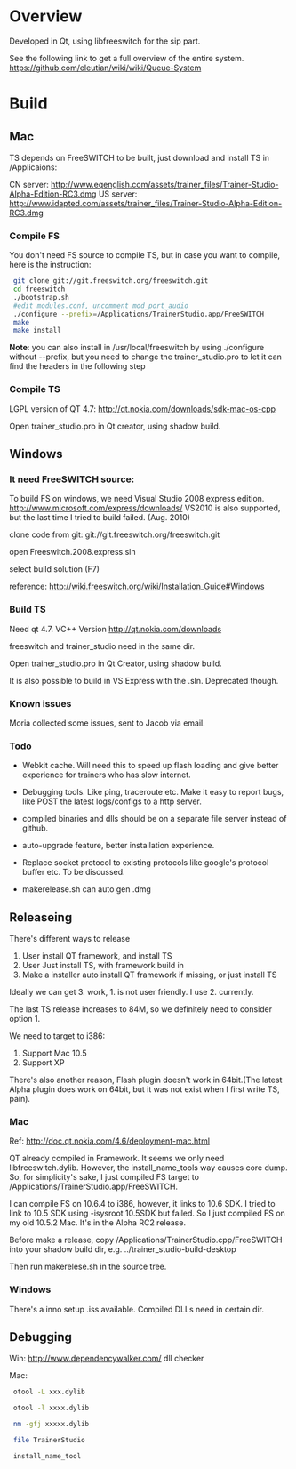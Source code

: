 # Overview

Developed in Qt, using libfreeswitch for the sip part.

See the following link to get a full overview of the entire system.
<https://github.com/eleutian/wiki/wiki/Queue-System>

# Build

## Mac

TS depends on FreeSWITCH to be built, just download and install TS in /Applicaions:

CN server: <http://www.eqenglish.com/assets/trainer_files/Trainer-Studio-Alpha-Edition-RC3.dmg>
US server: <http://www.idapted.com/assets/trainer_files/Trainer-Studio-Alpha-Edition-RC3.dmg>


### Compile FS

You don't need FS source to compile TS, but in case you want to compile, here is the instruction:

```bash
 git clone git://git.freeswitch.org/freeswitch.git
 cd freeswitch
 ./bootstrap.sh
 #edit modules.conf, uncomment mod_port_audio
 ./configure --prefix=/Applications/TrainerStudio.app/FreeSWITCH
 make
 make install
```

**Note**: you can also install in /usr/local/freeswitch by using ./configure without --prefix, but you need to change the trainer\_studio.pro to let it can find the headers in the following step


### Compile TS

LGPL version of QT 4.7: <http://qt.nokia.com/downloads/sdk-mac-os-cpp>

Open trainer\_studio.pro in Qt creator, using shadow build.

## Windows

### It need FreeSWITCH source:

To build FS on windows, we need Visual Studio 2008 express edition. <http://www.microsoft.com/express/downloads/> VS2010 is also supported, but the last time I tried to build failed. (Aug. 2010)

clone code from git: git://git.freeswitch.org/freeswitch.git

open Freeswitch.2008.express.sln

select build solution (F7)

reference: <http://wiki.freeswitch.org/wiki/Installation_Guide#Windows>

### Build TS

Need qt 4.7. VC++ Version <http://qt.nokia.com/downloads>

freeswitch and trainer\_studio need in the same dir.

Open trainer_studio.pro in Qt Creator, using shadow build.

It is also possible to build in VS Express with the .sln. Deprecated though.

### Known issues

Moria collected some issues, sent to Jacob via email.

### Todo

* Webkit cache. Will need this to speed up flash loading and give better experience for trainers who has slow internet.

* Debugging tools. Like ping, traceroute etc. Make it easy to report bugs, like POST the latest logs/configs to a http server.

* compiled binaries and dlls should be on a separate file server instead of github.

* auto-upgrade feature, better installation experience. 

* Replace socket protocol to existing protocols like google's protocol buffer etc. To be discussed.

* makerelease.sh can auto gen .dmg

## Releaseing

There's different ways to release

1. User install QT framework, and install TS
2. User Just install TS, with framework build in
3. Make a installer auto install QT framework if missing, or just install TS

Ideally we can get 3. work, 1. is not user friendly.  I use 2. currently.

The last TS release increases to 84M, so we definitely need to consider option 1.

We need to target to i386:

1. Support Mac 10.5
2. Support XP

There's also another reason, Flash plugin doesn't work in 64bit.(The latest Alpha plugin does work on 64bit, but it was not exist when I first write TS, pain).

### Mac

Ref: <http://doc.qt.nokia.com/4.6/deployment-mac.html>

QT already compiled in Framework. It seems we only need libfreeswitch.dylib. However, the install\_name_tools way causes core dump. So, for simplicity's sake, I just compiled FS target to /Applications/TrainerStudio.app/FreeSWITCH.

I can compile FS on 10.6.4 to i386, however, it links to 10.6 SDK. I tried to link to 10.5 SDK using -isysroot 10.5SDK but failed. So I just compiled FS on my old 10.5.2 Mac. It's in the Alpha RC2 release.

Before make a release, copy /Applications/TrainerStudio.cpp/FreeSWITCH into your shadow build dir, e.g. ../trainer\_studio-build-desktop

Then run makerelese.sh in the source tree.

### Windows

There's a inno setup .iss available. Compiled DLLs need in certain dir.

## Debugging

Win: <http://www.dependencywalker.com/> dll checker


Mac:

```bash
 otool -L xxx.dylib

 otool -l xxxx.dylib

 nm -gfj xxxxx.dylib

 file TrainerStudio

 install_name_tool
```
